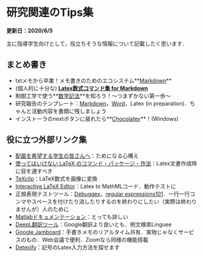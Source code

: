 # 研究関連のTips集

**更新日：2020/6/5**

主に指導学生向けとして，役立ちそうな情報について記載したく思います．

## まとめ書き

* txtメモから卒業！メモ書きのためのエコシステム**[Markdown](./?id=tips:markdown)**
* (個人的に十分な) **[Latex数式コマンド集 for Markdown](./?id=tips:latexMath)**
* 制御工学で使う**[数学記法](./?id=tips:mathNotation)**を知ろう！〜つまずかない第一歩〜
* 研究報告のテンプレート：[Markdown](./data/reportTemplate.md)，[Word](./data/reportTemplate.docx)，Latex (in preparation)．ちゃんと活動内容を書類に残しましょう
* インストーラのnextボタンに疲れたら**[Chocolatey](./?id=tips:chocolatey)**！(Windows)

## 役に立つ外部リンク集

- [配属を希望する学生の皆さんへ](https://sites.google.com/view/rariizumi/%E3%83%9B%E3%83%BC%E3%83%A0/tostudents?authuser=0)：ためになる心構え
- [使ってはいけない LaTeX のコマンド・パッケージ・作法](https://ichiro-maruta.blogspot.com/2013/03/latex.html)：Latex文書作成時に目を通すべき
- [TeXclip](https://texclip.marutank.net/)：LaTeX数式を画像に変換
- [Interactive LaTeX Editor](https://arachnoid.com/latex/)：Latex to MathMLコード．動作テストに
- 正規表現テストツール：[Debuggex](https://www.debuggex.com/)，[regular expressions101](https://regex101.com/)．一行一行コンマやスペースを付けたり消したりするのを終わりにしたい（実際は終わりませんが）人のために
- [Matlabドキュメンテーション](https://jp.mathworks.com/help/)：とっても詳しい
- [DeepL翻訳ツール](https://www.deepl.com/translator)：Google翻訳より良いとも．例文検索Linguee
- [Google Jamboard](https://jamboard.google.com/)：手書きメモのリアルタイム共有．実物じゃなくサービスのもの．Web会議で便利．Zoomなら同様の機能搭載
- [Detexify](http://detexify.kirelabs.org/classify.html)：記号のLatex入力方法を探せます

<!-- 未公開

## 記載予定のもの

* 文書作成の決定版 (と思っています) **LaTeX**と差分表示の**latexdiff**．エディタはtexstudio
* **MATLAB**で簡単数値計算
* **FT232H**でPC－センサ間の同期シリアル通信SPI, I2C
* すぐ動く！キビキビ動く！**Dynamixel**
* ちらかる電子部品をすっきり！目からうろこの**収納術**
* それだれかが既に作ってますよ！web上で開発できるマイコン**mbed LPC1768**
* はじめてのC言語？はじめるなら**Python**

## 記載予定のないもの

* branchのmergeでconflictしたからrevert？commitしかしない真の愚か者としての**Git**．SourceTreeで簡単操作
* ディスク管理ツールでパーティションが操作できない！救世主**diskpart** (Windows)
* テキストファイルの安心感！多機能かつシンプル**DokuWiki**．Markdown対応が弱めなのが残念．php勉強してプラグイン作ってしまおうかとも思ってしまうが基本は登場を待つ姿勢です．Gravも良さそう
* BitwardenとAuthyでスマホ故障に備えた**パスワード管理**！スマホのみインストールしていて，スマホ故障したのでAuthyの復旧を試みましたが，手続きに2，3日かかったのでPCも設定しておいたほうが良いです．その節はAuthyさんありがとう！

* 論文と発表資料の作り方〜なにを書くべきか〜
* [査読コメント](./?id=tips:review)の作り方
* [査読への回答](./?id=tips:response)作り方
[制御工学概論](./?id=tips:controlengineering)

## 役に立たないもの

* [Trivials: 役に立ちません](./?id=tips:trivials)

-->

